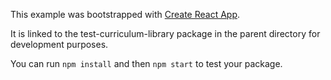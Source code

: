 This example was bootstrapped with [Create React App](https://github.com/facebook/create-react-app).

It is linked to the test-curriculum-library package in the parent directory for development purposes.

You can run `npm install` and then `npm start` to test your package.
